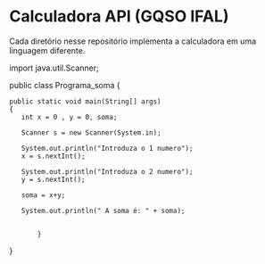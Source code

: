 # Calculadora API (GQSO IFAL)

Cada diretório nesse repositório implementa a calculadora em uma linguagem diferente.

import java.util.Scanner;

public class Programa_soma {

   
    public static void main(String[] args) 
    {
       int x = 0 , y = 0, soma;
      
       Scanner s = new Scanner(System.in);
       
       System.out.println("Introduza o 1 numero");
       x = s.nextInt();
       
       System.out.println("Introduza o 2 numero");
       y = s.nextInt();
             
       soma = x+y;
       
       System.out.println(" A soma é: " + soma);
             
       
           }
    
}